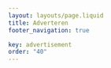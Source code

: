 ```yaml
---
layout: layouts/page.liquid
title: Adverteren
footer_navigation: true

key: advertisement
order: "40"
---
```

